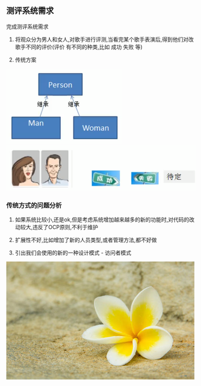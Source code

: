 
## 测评系统需求

完成测评系统需求

1. 将观众分为男人和女人,对歌手进行评测,当看完某个歌手表演后,得到他们对改歌手不同的评价(评价 有不同的种类,比如 成功 失败 等)

2. 传统方案

![](./img/QQ截图20210208180346.png)
![](./img/QQ截图20210208180410.png)
 
 ### 传统方式的问题分析
 
 1. 如果系统比较小,还是ok,但是考虑系统增加越来越多的新的功能时,对代码的改动较大,违反了OCP原则,不利于维护
 
 2. 扩展性不好,比如增加了新的人员类型,或者管理方法,都不好做
 
 3. 引出我们会使用的新的一种设计模式 - 访问者模式
 
 
 
 
 
 
 
 
 
 
 
 
 
 
 
 
 
 
 
 
 
 
 


 
 
 
 
 
 
 
 
 
 
 
 
 
 
 
 
 
 
 
 
 
 
 
 
 
 
 
 
 
 
 
 
 
 
  ![](./img/mm/meizi37.jpg)
